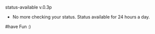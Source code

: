 status-available v.0.3p
- No more checking your status. Status available for 24 hours a day.

#have Fun :)

